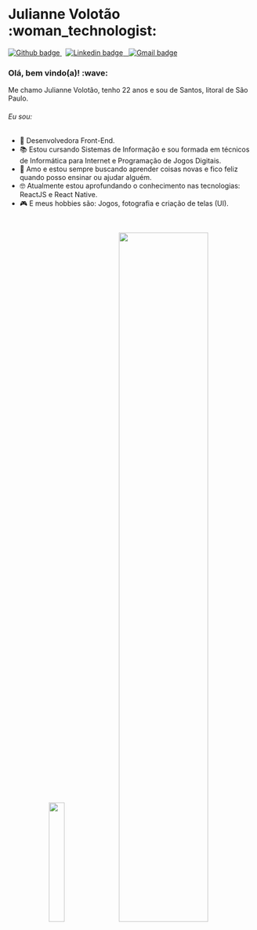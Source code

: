 <br>

<h1 > Julianne Volotão :woman_technologist:	</h1>

<p > 
  <a href="https://github.com/juliannevolotao"> 
    <img src="https://img.shields.io/badge/-Github-black?style=flat&logo=Github&logoColor=white&link=https://github.com/juliannevolotao" alt="Github badge" />
  </a>
  &nbsp; 
  <a href="https://www.linkedin.com/in/juliannevolotao/"> 
    <img src="https://img.shields.io/badge/-LinkedIn-blue?style=flat&logo=Linkedin&logoColor=white&link=https://www.linkedin.com/in/juliannevolotao/" alt="Linkedin badge" />
  &nbsp; 
  <a href="mailto:julivolotao@gmail.com"> 
    <img src="https://img.shields.io/badge/-Gmail-red?style=flat&logo=Gmail&logoColor=white&link=mailto:julivolotao@gmail.com" alt="Gmail badge" />
  </a>
</p>


<h3> Olá, bem vindo(a)! :wave: </h3>

<p > Me chamo Julianne Volotão, tenho 22 anos e sou de Santos, litoral de São Paulo. </p>

<h6> Eu sou: </h6>

- :purple_heart: Desenvolvedora Front-End.
- :books: Estou cursando Sistemas de Informação e sou formada em técnicos de Informática para Internet e Programação de Jogos Digitais.
- :hugs: Amo e estou sempre buscando aprender coisas novas e fico feliz quando posso ensinar ou ajudar alguém.
- :nerd_face: Atualmente estou aprofundando o conhecimento nas tecnologias: ReactJS e React Native.
- :video_game: E meus hobbies são: Jogos, fotografia e criação de telas (UI).

<br>

<p align="center">
<img width="25%" src="https://github-readme-stats.vercel.app/api/top-langs/?username=juliannevolotao&" />
<img width="60%" src="https://github-readme-streak-stats.herokuapp.com/?user=juliannevolotao" />
</p>



<!--
**juliannevolotao/JulianneVolotao** is a ✨ _special_ ✨ repository because its `README.md` (this file) appears on your GitHub profile.

Here are some ideas to get you started:

- 🔭 I’m currently working on ...
- 🌱 I’m currently learning ...
- 👯 I’m looking to collaborate on ...
- 🤔 I’m looking for help with ...
- 💬 Ask me about ...
- 📫 How to reach me: ...
- 😄 Pronouns: ...
- ⚡ Fun fact: ...
-->
